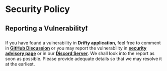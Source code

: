 # Security Policy

## Reporting a Vulnerability❗

If you have found a vulnerability in **Drifty application**, feel free to comment in [**GitHub Discussion**](https://github.com/SaptarshiSarkar12/Drifty/discussions/79) or you may report the vulnerability in [**security advisory page**](https://github.com/SaptarshiSarkar12/Drifty/security/advisories/new) or in our [**Discord Server**](https://discord.gg/DeT4jXPfkG).
We shall look into the report as soon as possible.
Please provide adequate details so that we may resolve it at the earliest.
